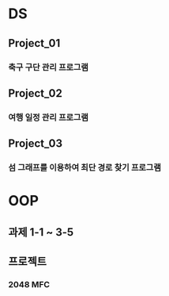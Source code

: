 # DS
## Project_01
### 축구 구단 관리 프로그램
## Project_02
### 여행 일정 관리 프로그램
## Project_03
### 섬 그래프를 이용하여 최단 경로 찾기 프로그램


# OOP
## 과제 1-1 ~ 3-5
## 프로젝트
### 2048 MFC
